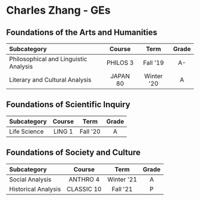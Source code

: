 # Charles Zhang - GEs

## Foundations of the Arts and Humanities

| Subcategory | Course | Term | Grade |
|:---|:---:|:---:|:---:|
| Philosophical and Linguistic Analysis | PHILOS 3 | Fall '19 | A- |
| Literary and Cultural Analysis | JAPAN 80 | Winter '20 | A |

## Foundations of Scientific Inquiry

| Subcategory | Course | Term | Grade |
|:---|:---:|:---:|:---:|
| Life Science | LING 1 | Fall '20 | A |

## Foundations of Society and Culture

| Subcategory         |   Course   |    Term    | Grade |
| :------------------ | :--------: | :--------: | :---: |
| Social Analysis     |  ANTHRO 4  | Winter '21 |   A   |
| Historical Analysis | CLASSIC 10 |  Fall '21  |   P   |

